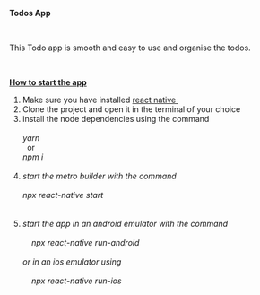 <p><strong>Todos App</strong></p>
<p>&nbsp;</p>
<p>This Todo app is smooth and easy to use and organise the todos.</p>
<p>&nbsp;</p>
<p><span style="text-decoration: underline;"><strong>How to start the app</strong></span></p>
<ol>
<li>Make sure you have installed <a href="https://reactnative.dev/docs/0.60/enviroment-setup">react native&nbsp;</a></li>
<li>Clone the project and open it in the terminal of your choice</li>
<li>install the node dependencies using the command<br /><br /><em>yarn&nbsp;</em><br />&nbsp; or<br /><em>npm i<br /><br /></em></li>
<li><em>start the metro builder with the command<br /><br />npx react-native start<br /><br /><br /></em></li>
<li><em>start the app in an android emulator with the command<br /><br />&nbsp; &nbsp; npx react-native run-android<br /><br />or in an ios emulator using&nbsp;<br /><br />&nbsp; &nbsp; npx react-native run-ios<br /></em></li>
</ol>
<p>&nbsp;</p>
